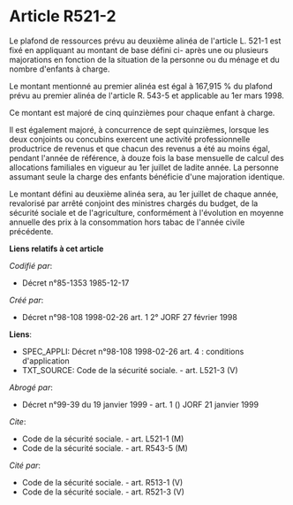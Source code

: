 # Article R521-2

Le plafond de ressources prévu au deuxième alinéa de l'article L. 521-1 est fixé en appliquant au montant de base défini ci-
après une ou plusieurs majorations en fonction de la situation de la personne ou du ménage et du nombre d'enfants à charge.

Le montant mentionné au premier alinéa est égal à 167,915 % du plafond prévu au premier alinéa de l'article R. 543-5 et
applicable au 1er mars 1998.

Ce montant est majoré de cinq quinzièmes pour chaque enfant à charge.

Il est également majoré, à concurrence de sept quinzièmes, lorsque les deux conjoints ou concubins exercent une activité
professionnelle productrice de revenus et que chacun des revenus a été au moins égal, pendant l'année de référence, à douze
fois la base mensuelle de calcul des allocations familiales en vigueur au 1er juillet de ladite année. La personne assumant
seule la charge des enfants bénéficie d'une majoration identique.

Le montant défini au deuxième alinéa sera, au 1er juillet de chaque année, revalorisé par arrêté conjoint des ministres
chargés du budget, de la sécurité sociale et de l'agriculture, conformément à l'évolution en moyenne annuelle des prix à la
consommation hors tabac de l'année civile précédente.

**Liens relatifs à cet article**

_Codifié par_:

  - Décret n°85-1353 1985-12-17

_Créé par_:

  - Décret n°98-108 1998-02-26 art. 1 2° JORF 27 février 1998

**Liens**:

  - SPEC_APPLI: Décret n°98-108 1998-02-26 art. 4 : conditions d'application
  - TXT_SOURCE: Code de la sécurité sociale. - art. L521-3 (V)

_Abrogé par_:

  - Décret n°99-39 du 19 janvier 1999 - art. 1 () JORF 21 janvier 1999

_Cite_:

  - Code de la sécurité sociale. - art. L521-1 (M)
  - Code de la sécurité sociale. - art. R543-5 (M)

_Cité par_:

  - Code de la sécurité sociale. - art. R513-1 (V)
  - Code de la sécurité sociale. - art. R521-3 (V)
